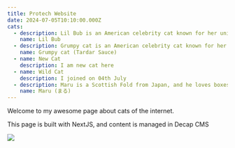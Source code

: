 ```yaml
---
title: Protech Website
date: 2024-07-05T10:10:00.000Z
cats:
  - description: Lil Bub is an American celebrity cat known for her unique appearance.
    name: Lil Bub
  - description: Grumpy cat is an American celebrity cat known for her grumpy appearance.
    name: Grumpy cat (Tardar Sauce)
  - name: New Cat
    description: I am new cat here
  - name: Wild Cat
    description: I joined on 04th July
  - description: Maru is a Scottish Fold from Japan, and he loves boxes. Maru loves Japan.
    name: Maru (まる)
---
```

Welcome to my awesome page about cats of the internet. 

This page is built with NextJS, and content is managed in Decap CMS

![](img/titan_v8.png)

![]()

![]()
